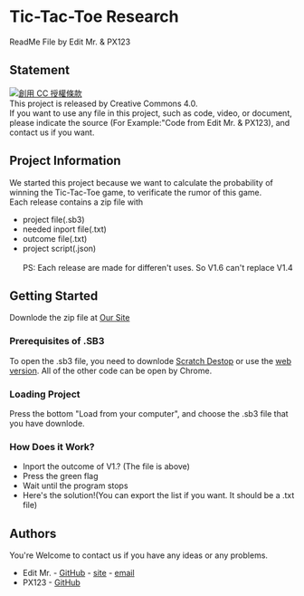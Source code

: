 

# Tic-Tac-Toe Research
ReadMe File by Edit Mr. & PX123

## Statement

<a rel="license" href="http://creativecommons.org/licenses/by/4.0/"><img alt="創用 CC 授權條款" style="border-width:0" src="https://i.creativecommons.org/l/by/4.0/88x31.png" /></a><br />
This project is released by Creative Commons 4.0.<br />
If you want to use any file in this project, such as code, video, or document, please indicate the source (For Example:"Code from Edit Mr. & PX123), and contact us if you want.
## Project Information
We started this project because we want to calculate the probability of winning the Tic-Tac-Toe game, to verificate the rumor of this game.<br />
Each release contains a zip file with
*  project file(.sb3)
*  needed inport file(.txt)
*  outcome file(.txt)
*  project script(.json)
<br /><br />
PS: Each release are made for differen't uses. So V1.6 can't replace V1.4
## Getting Started
Downlode the zip file at [Our Site](https://tic-tac-toe-2020.github.io/)
### Prerequisites of .SB3

To open the .sb3 file, you need to downlode [Scratch Destop](https://scratch.mit.edu/download) or use the [web version](https://scratch.mit.edu/). All of the other code can be open by Chrome.

### Loading Project

Press the bottom "Load from your computer", and choose the .sb3 file that you have downlode.

### How Does it Work?
*   Inport the outcome of V1.? (The file is above)
*   Press the green flag
*   Wait until the program stops
*   Here's the solution!(You can export the list if you want. It should be a .txt file)

## Authors
You're Welcome to contact us if you have any ideas or any problems.
*  Edit Mr. - [GitHub](https://github.com/Edit-Mr) - [site](https://edmbase.wixsite.com/base) - <a href="mailto:elvismao@ctemplar.com">email</a>
*  PX123 - [GitHub](https://github.com/Y-C-Chen)
